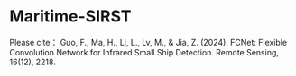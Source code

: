 # Maritime-SIRST

Please cite：
Guo, F., Ma, H., Li, L., Lv, M., & Jia, Z. (2024). FCNet: Flexible Convolution Network for Infrared Small Ship Detection. Remote Sensing, 16(12), 2218.
